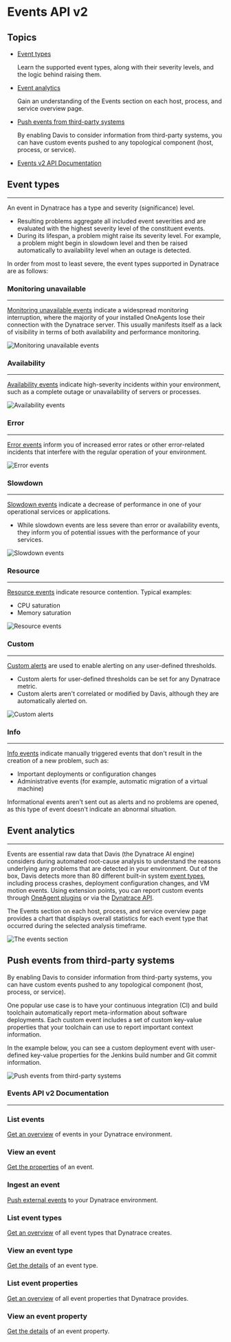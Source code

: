# Events API v2

## Topics

-   [Event types](https://www.dynatrace.com/support/help/how-to-use-dynatrace/problem-detection-and-analysis/basic-concepts/event-types)

    Learn the supported event types, along with their severity levels, and the logic behind raising them.

-   [Event analytics](https://www.dynatrace.com/support/help/how-to-use-dynatrace/problem-detection-and-analysis/problem-analysis/event-analytics)

    Gain an understanding of the Events section on each host, process, and service overview page.

-   [Push events from third-party systems](https://www.dynatrace.com/support/help/shortlink/event-analytics#push-events-from-third-party-systems)

    By enabling Davis to consider information from third-party systems, you can have custom events pushed to any topological component (host, process, or service).

-   [Events v2 API Documentation](https://www.dynatrace.com/support/help/dynatrace-api/environment-api/events-v2)


## Event types
----------------------

An event in Dynatrace has a type and severity (significance) level.

-   Resulting problems aggregate all included event severities and are evaluated with the highest severity level of the constituent events.
-   During its lifespan, a problem might raise its severity level. For example, a problem might begin in slowdown level and then be raised automatically to availability level when an outage is detected.

In order from most to least severe, the event types supported in Dynatrace are as follows:

### Monitoring unavailable
----------------------

[Monitoring unavailable events](https://www.dynatrace.com/support/help/how-to-use-dynatrace/problem-detection-and-analysis/basic-concepts/event-types/monitoring-unavailable-events "Learn more about `monitoring unavailable` events and the logic behind raising them.") indicate a widespread monitoring interruption, where the majority of your installed OneAgents lose their connection with the Dynatrace server. This usually manifests itself as a lack of visibility in terms of both availability and performance monitoring.

![Monitoring unavailable events](https://dt-cdn.net/images/icon-availability-events-55-51b4c32ca5.png)

### Availability
------------

[Availability events](https://www.dynatrace.com/support/help/how-to-use-dynatrace/problem-detection-and-analysis/basic-concepts/event-types/availability-events "Learn more about availability events and the logic behind raising them.") indicate high-severity incidents within your environment, such as a complete outage or unavailability of servers or processes.

![Availability events](https://dt-cdn.net/images/icon-availability-events-55-51b4c32ca5.png)

### Error
-----

[Error events](https://www.dynatrace.com/support/help/how-to-use-dynatrace/problem-detection-and-analysis/basic-concepts/event-types/error-events "Learn more about error events and the logic behind raising them.") inform you of increased error rates or other error-related incidents that interfere with the regular operation of your environment.

![Error events](https://dt-cdn.net/images/icon-error-events-54-e5049aa7a5.png)

### Slowdown
--------

[Slowdown events](https://www.dynatrace.com/support/help/how-to-use-dynatrace/problem-detection-and-analysis/basic-concepts/event-types/slowdown-events "Learn more about slowdown events and the logic behind raising them.") indicate a decrease of performance in one of your operational services or applications.

-   While slowdown events are less severe than error or availability events, they inform you of potential issues with the performance of your services.

![Slowdown events](https://dt-cdn.net/images/icon-slowdown-events-54-1c6eb38f9f.png)

### Resource
--------

[Resource events](https://www.dynatrace.com/support/help/how-to-use-dynatrace/problem-detection-and-analysis/basic-concepts/event-types/resource-events "Learn more about resource events and the logic behind raising them.") indicate resource contention. Typical examples:

-   CPU saturation
-   Memory saturation

![Resource events](https://dt-cdn.net/images/icon-resource-events-53-066e31f931.png)

### Custom
------

[Custom alerts](https://www.dynatrace.com/support/help/how-to-use-dynatrace/problem-detection-and-analysis/basic-concepts/event-types/custom-alerts "Learn more about custom alerts and the logic behind raising them.") are used to enable alerting on any user-defined thresholds.

-   Custom alerts for user-defined thresholds can be set for any Dynatrace metric.
-   Custom alerts aren't correlated or modified by Davis, although they are automatically alerted on.

![Custom alerts](https://dt-cdn.net/images/icon-custom-alerts-52-7bfb42c3ee.png)

### Info
----

[Info events](https://www.dynatrace.com/support/help/how-to-use-dynatrace/problem-detection-and-analysis/basic-concepts/event-types/info-events "Learn more about informational events and the logic behind raising them.") indicate manually triggered events that don't result in the creation of a new problem, such as:

-   Important deployments or configuration changes
-   Administrative events (for example, automatic migration of a virtual machine)

Informational events aren't sent out as alerts and no problems are opened, as this type of event doesn't indicate an abnormal situation.


## Event analytics
----

Events are essential raw data that Davis (the Dynatrace AI engine) considers during automated root-cause analysis to understand the reasons underlying any problems that are detected in your environment. Out of the box, Davis detects more than 80 different built-in system [event types](https://www.dynatrace.com/support/help/how-to-use-dynatrace/problem-detection-and-analysis/basic-concepts/event-types "Learn the supported event types, along with their severity levels, and the logic behind raising them."), including process crashes, deployment configuration changes, and VM motion events. Using extension points, you can report custom events through [OneAgent plugins](https://www.dynatrace.com/support/help/extend-dynatrace "Learn what extension mechanisms are offered by Dynatrace.") or via the [Dynatrace API](https://www.dynatrace.com/support/help/dynatrace-api "Find out what you need to use the Dynatrace API.").

The Events section on each host, process, and service overview page provides a chart that displays overall statistics for each event type that occurred during the selected analysis timeframe.

![The events section](https://dt-cdn.net/images/event-pane-1308-b3d1aa263a.png)

## Push events from third-party systems

By enabling Davis to consider information from third-party systems, you can have custom events pushed to any topological component (host, process, or service).

One popular use case is to have your continuous integration (CI) and build toolchain automatically report meta-information about software deployments. Each custom event includes a set of custom key-value properties that your toolchain can use to report important context information.

In the example below, you can see a custom deployment event with user-defined key-value properties for the Jenkins build number and Git commit information.

![Push events from third-party systems](https://dt-cdn.net/images/custom-event-799-3bda12ba2a.png)

### Events API v2 Documentation
----

### List events

[Get an overview](https://www.dynatrace.com/support/help/dynatrace-api/environment-api/events-v2/get-events "List events of your monitoring environment via the Dynatrace API.") of events in your Dynatrace environment.

### View an event

[Get the properties](https://www.dynatrace.com/support/help/dynatrace-api/environment-api/events-v2/get-event "View parameters of an event via the Events API v2.") of an event.

### Ingest an event

[Push external events](https://www.dynatrace.com/support/help/dynatrace-api/environment-api/events-v2/post-event "Ingests an event via the Dynatrace API.") to your Dynatrace environment.

### List event types

[Get an overview](https://www.dynatrace.com/support/help/dynatrace-api/environment-api/events-v2/get-event-types "List event types via the Dynatrace API.") of all event types that Dynatrace creates.

### View an event type

[Get the details](https://www.dynatrace.com/support/help/dynatrace-api/environment-api/events-v2/get-event-type "View parameters of an event type via the Dynatrace API.") of an event type.

### List event properties

[Get an overview](https://www.dynatrace.com/support/help/dynatrace-api/environment-api/events-v2/get-event-properties "List all event properties via the Dynatrace API.") of all event properties that Dynatrace provides.

### View an event property

[Get the details](https://www.dynatrace.com/support/help/dynatrace-api/environment-api/events-v2/get-event-property "View an event property via the Dynatrace API.") of an event property.